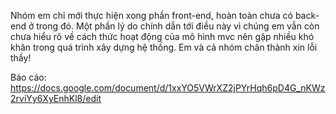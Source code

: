 Nhóm em chỉ mới thực hiện xong phần front-end, hoàn toàn chưa có back-end ở trong đó.
Một phần lý do chính dẫn tới điều này vì chúng em vẫn còn chưa hiểu rõ về cách thức hoạt động của mô hình mvc nên gặp nhiều khó khăn trong quá trình xây dựng hệ thống.
Em và cả nhóm chân thành xin lỗi thầy!

Báo cáo: https://docs.google.com/document/d/1xxYO5VWrXZ2jPYrHqh6pD4G_nKWz2rviYy6XyEnhKl8/edit
